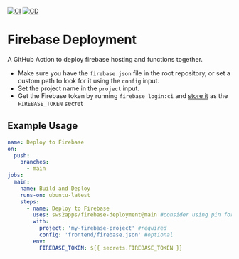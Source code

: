 [![CI](https://github.com/sws2apps/firebase-deployment/actions/workflows/ci.yml/badge.svg)](https://github.com/sws2apps/firebase-deployment/actions/workflows/ci.yml)
[![CD](https://github.com/sws2apps/firebase-deployment/actions/workflows/publish.yml/badge.svg)](https://github.com/sws2apps/firebase-deployment/actions/workflows/publish.yml)

# Firebase Deployment

A GitHub Action to deploy firebase hosting and functions together.

- Make sure you have the `firebase.json` file in the root repository, or set a custom path to look for it using the `config` input.
- Set the project name in the `project` input.
- Get the Firebase token by running `firebase login:ci` and [store it](https://help.github.com/en/articles/virtual-environments-for-github-actions#creating-and-using-secrets-encrypted-variables) as the `FIREBASE_TOKEN` secret

## Example Usage

```yaml
name: Deploy to Firebase
on:
  push:
    branches:
      - main
jobs:
  main:
    name: Build and Deploy
    runs-on: ubuntu-latest
    steps:
      - name: Deploy to Firebase
        uses: sws2apps/firebase-deployment@main #consider using pin for dependabot auto update
        with:
          project: 'my-firebase-project' #required
          config: 'frontend/firebase.json' #optional
        env:
          FIREBASE_TOKEN: ${{ secrets.FIREBASE_TOKEN }}
```
